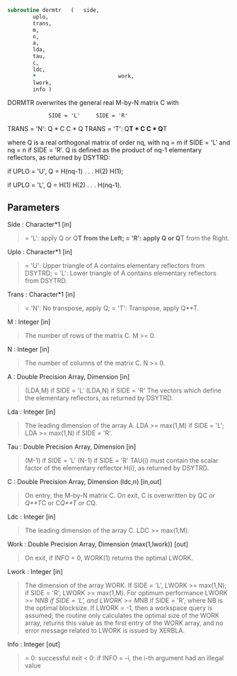```fortran
subroutine dormtr	(	side,
		uplo,
		trans,
		m,
		n,
		a,
		lda,
		tau,
		c,
		ldc,
		*                          work,
		lwork,
		info )
```

 DORMTR overwrites the general real M-by-N matrix C with

                 SIDE = 'L'     SIDE = 'R'
 TRANS = 'N':      Q * C          C * Q
 TRANS = 'T':      Q**T * C       C * Q**T

 where Q is a real orthogonal matrix of order nq, with nq = m if
 SIDE = 'L' and nq = n if SIDE = 'R'. Q is defined as the product of
 nq-1 elementary reflectors, as returned by DSYTRD:

 if UPLO = 'U', Q = H(nq-1) . . . H(2) H(1);

 if UPLO = 'L', Q = H(1) H(2) . . . H(nq-1).

## Parameters
Side : Character*1 [in]
> = 'L': apply Q or Q**T from the Left;
> = 'R': apply Q or Q**T from the Right.

Uplo : Character*1 [in]
> = 'U': Upper triangle of A contains elementary reflectors
> from DSYTRD;
> = 'L': Lower triangle of A contains elementary reflectors
> from DSYTRD.

Trans : Character*1 [in]
> = 'N':  No transpose, apply Q;
> = 'T':  Transpose, apply Q**T.

M : Integer [in]
> The number of rows of the matrix C. M >= 0.

N : Integer [in]
> The number of columns of the matrix C. N >= 0.

A : Double Precision Array, Dimension [in]
> (LDA,M) if SIDE = 'L'
> (LDA,N) if SIDE = 'R'
> The vectors which define the elementary reflectors, as
> returned by DSYTRD.

Lda : Integer [in]
> The leading dimension of the array A.
> LDA >= max(1,M) if SIDE = 'L'; LDA >= max(1,N) if SIDE = 'R'.

Tau : Double Precision Array, Dimension [in]
> (M-1) if SIDE = 'L'
> (N-1) if SIDE = 'R'
> TAU(i) must contain the scalar factor of the elementary
> reflector H(i), as returned by DSYTRD.

C : Double Precision Array, Dimension (ldc,n) [in,out]
> On entry, the M-by-N matrix C.
> On exit, C is overwritten by Q*C or Q**T*C or C*Q**T or C*Q.

Ldc : Integer [in]
> The leading dimension of the array C. LDC >= max(1,M).

Work : Double Precision Array, Dimension (max(1,lwork)) [out]
> On exit, if INFO = 0, WORK(1) returns the optimal LWORK.

Lwork : Integer [in]
> The dimension of the array WORK.
> If SIDE = 'L', LWORK >= max(1,N);
> if SIDE = 'R', LWORK >= max(1,M).
> For optimum performance LWORK >= N*NB if SIDE = 'L', and
> LWORK >= M*NB if SIDE = 'R', where NB is the optimal
> blocksize.
> If LWORK = -1, then a workspace query is assumed; the routine
> only calculates the optimal size of the WORK array, returns
> this value as the first entry of the WORK array, and no error
> message related to LWORK is issued by XERBLA.

Info : Integer [out]
> = 0:  successful exit
> < 0:  if INFO = -i, the i-th argument had an illegal value

